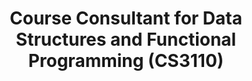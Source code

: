 ---
title: Course Consultant for Data Structures and Functional Programming (CS3110)
institute: Cornell University
institute-url: https://cis.cornell.edu/
duration: Aug 2025 - Present
excerpt: | 
    Prof. Michael Clarkson

    Spring '24, Fall '24 (Received CS Course Staff Exceptional Service Award in SP'24)
order: 4
# tags: [Kotlin, Jetpack Compose, NodeJS]
---